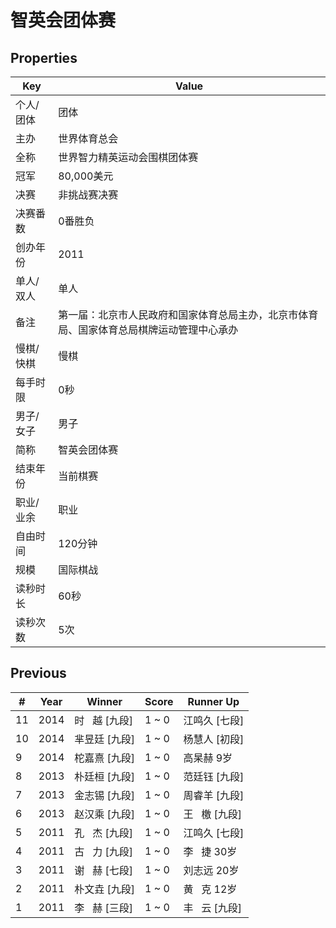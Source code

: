 # 智英会团体赛

## Properties

| Key | Value |
| --- | ----- |
| 个人/团体 | 团体 |
| 主办 | 世界体育总会 |
| 全称 | 世界智力精英运动会围棋团体赛 |
| 冠军 | 80,000美元 |
| 决赛 | 非挑战赛决赛 |
| 决赛番数 | 0番胜负 |
| 创办年份 | 2011 |
| 单人/双人 | 单人 |
| 备注 | 第一届：北京市人民政府和国家体育总局主办，北京市体育局、国家体育总局棋牌运动管理中心承办 |
| 慢棋/快棋 | 慢棋 |
| 每手时限 | 0秒 |
| 男子/女子 | 男子 |
| 简称 | 智英会团体赛 |
| 结束年份 | 当前棋赛 |
| 职业/业余 | 职业 |
| 自由时间 | 120分钟 |
| 规模 | 国际棋战 |
| 读秒时长 | 60秒 |
| 读秒次数 | 5次 |

## Previous

| # | Year | Winner | Score | Runner Up |
| --- | --- | --- | --- | --- |
| 11 | 2014 | 时   越 [九段] | 1 ~ 0 | 江鸣久 [七段] |
| 10 | 2014 | 芈昱廷 [九段] | 1 ~ 0 | 杨慧人 [初段] |
| 9 | 2014 | 柁嘉熹 [九段] | 1 ~ 0 | 高杲赫 9岁 |
| 8 | 2013 | 朴廷桓 [九段] | 1 ~ 0 | 范廷钰 [九段] |
| 7 | 2013 | 金志锡 [九段] | 1 ~ 0 | 周睿羊 [九段] |
| 6 | 2013 | 赵汉乘 [九段] | 1 ~ 0 | 王   檄 [九段] |
| 5 | 2011 | 孔   杰 [九段] | 1 ~ 0 | 江鸣久 [七段] |
| 4 | 2011 | 古   力 [九段] | 1 ~ 0 | 李   捷 30岁 |
| 3 | 2011 | 谢   赫 [七段] | 1 ~ 0 | 刘志远 20岁 |
| 2 | 2011 | 朴文垚 [九段] | 1 ~ 0 | 黄   克 12岁 |
| 1 | 2011 | 李   赫 [三段] | 1 ~ 0 | 丰   云 [九段] |

